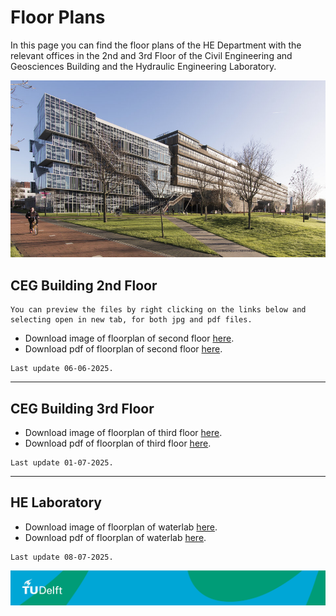 <!-- <style>
.zoom {
  transition: transform .2s; /* Animation */
  width: 100%;
  height: auto;
  cursor: pointer; /* Set cursor to pointer by default */
  display: block; /* Center image */
  margin: auto;
}

.zoomed-in {
  transform: scale(1.75); /* Zoom in by 1.75x */
  cursor: url('https://upload.wikimedia.org/wikipedia/commons/0/0b/Magnifying_glass_icon.svg'), auto; /* Change cursor to magnifying glass */
}
</style>

<script>
document.addEventListener('DOMContentLoaded', function() {
  const images = document.querySelectorAll('.zoom');
  
  images.forEach(img => {
    img.addEventListener('click', () => {
      img.classList.toggle('zoomed-in');
    });
  });
});
</script> -->

# Floor Plans

In this page you can find the floor plans of the HE Department with the relevant offices in the 2nd and 3rd Floor of the Civil Engineering and Geosciences Building and the Hydraulic Engineering Laboratory.

![CiTG building](./Appendices/citg_building.jpg)


## CEG Building 2nd Floor

```{note}
You can preview the files by right clicking on the links below and selecting open in new tab, for both jpg and pdf files.
```

- Download image of floorplan of second floor [here](./Appendices/2floor_HE_06062025.jpg).
- Download pdf of floorplan of second floor [here](./Appendices/2_floor_plan_06062025.pdf).
```{note}
Last update 06-06-2025.
```
_________________________________________________________________________

## CEG Building 3rd Floor

- Download image of floorplan of third floor [here](./Appendices/3_floorplans_HE_01072025.jpg).
- Download pdf of floorplan of third floor [here](./Appendices/3_floorplans_HE_01072025.pdf).

```{note}
Last update 01-07-2025.
```
_________________________________________________________________________

  
## HE Laboratory

- Download image of floorplan of waterlab [here](./Appendices/wlab_floorplans_HE_08072025.jpg).
- Download pdf of floorplan of waterlab [here](./Appendices/wlab_floorplans_HE_08072025.pdf).

```{note}
Last update 08-07-2025.
```

[def]: /book/figures/citg_building.jpg

![footer](../../figures/footer-tudelft.jpg)
